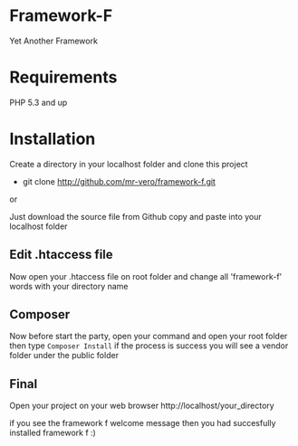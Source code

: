 # Framework-F
Yet Another Framework

# Requirements
PHP 5.3 and up

# Installation
Create a directory in your localhost folder and clone this project
* git clone http://github.com/mr-vero/framework-f.git

or

Just download the source file from Github
copy and paste into your localhost folder

## Edit .htaccess file
Now open your .htaccess file on root folder and change all 'framework-f' words with your directory name 

## Composer
Now before start the party, open your command and open your root folder then type
<code>Composer Install</code>
if the process is success you will see a vendor folder under the public folder

## Final
Open your project on your web browser http://localhost/your_directory

if you see the framework f welcome message then you had succesfully installed framework f :)

